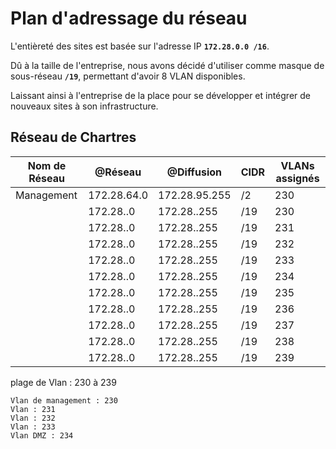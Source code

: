 # **Plan d'adressage du réseau**

L'entièreté des sites est basée sur l'adresse IP **`172.28.0.0 /16`**. 

Dû à la taille de l'entreprise, nous avons décidé d'utiliser comme masque de sous-réseau **`/19`**, permettant d'avoir 8 VLAN disponibles. 

Laissant ainsi à l'entreprise de la place pour se développer et intégrer de nouveaux sites à son infrastructure.
</br>
## **Réseau de Chartres**

| Nom de Réseau | @Réseau | @Diffusion | CIDR |  VLANs assignés |
|----|----------|--------|----------------|----------------------|
| Management | 172.28.64.0 | 172.28.95.255 | /2 | 230
|  | 172.28..0 | 172.28..255 | /19 | 230
|  | 172.28..0 | 172.28..255 | /19 | 231
|  | 172.28..0 | 172.28..255 | /19 | 232
|  | 172.28..0 | 172.28..255 | /19 | 233
|  | 172.28..0 | 172.28..255 | /19 | 234
|  | 172.28..0 | 172.28..255 | /19 | 235
|  | 172.28..0 | 172.28..255 | /19 | 236
|  | 172.28..0 | 172.28..255 | /19 | 237
|  | 172.28..0 | 172.28..255 | /19 | 238
|  | 172.28..0 | 172.28..255 | /19 | 239

plage de Vlan : 230 à 239

    Vlan de management : 230
    Vlan : 231
    Vlan : 232
    Vlan : 233
    Vlan DMZ : 234

